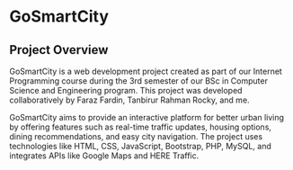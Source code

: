 # GoSmartCity

## Project Overview
GoSmartCity is a web development project created as part of our Internet Programming course during the 3rd semester of our BSc in Computer Science and Engineering program.
This project was developed collaboratively by Faraz Fardin, Tanbirur Rahman Rocky, and me.

GoSmartCity aims to provide an interactive platform for better urban living by offering features such as real-time traffic updates, housing options, dining recommendations, and easy city navigation.
The project uses technologies like HTML, CSS, JavaScript, Bootstrap, PHP, MySQL, and integrates APIs like Google Maps and HERE Traffic.
